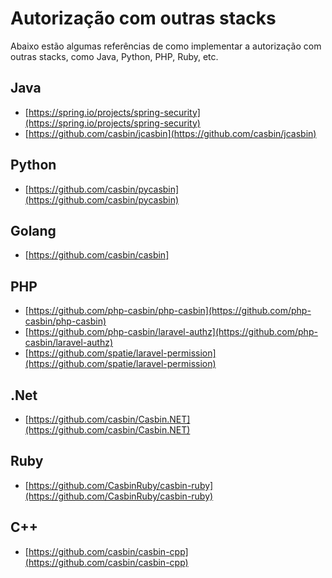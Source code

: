 # Autorização com outras stacks

Abaixo estão algumas referências de como implementar a autorização com outras stacks, como Java, Python, PHP, Ruby, etc.

## Java
- [https://spring.io/projects/spring-security](https://spring.io/projects/spring-security)
- [https://github.com/casbin/jcasbin](https://github.com/casbin/jcasbin)

## Python

- [https://github.com/casbin/pycasbin](https://github.com/casbin/pycasbin)

## Golang

- [https://github.com/casbin/casbin]

## PHP

- [https://github.com/php-casbin/php-casbin](https://github.com/php-casbin/php-casbin)
- [https://github.com/php-casbin/laravel-authz](https://github.com/php-casbin/laravel-authz)
- [https://github.com/spatie/laravel-permission](https://github.com/spatie/laravel-permission)

## .Net

- [https://github.com/casbin/Casbin.NET](https://github.com/casbin/Casbin.NET)

## Ruby

- [https://github.com/CasbinRuby/casbin-ruby](https://github.com/CasbinRuby/casbin-ruby)

## C++

- [https://github.com/casbin/casbin-cpp](https://github.com/casbin/casbin-cpp)